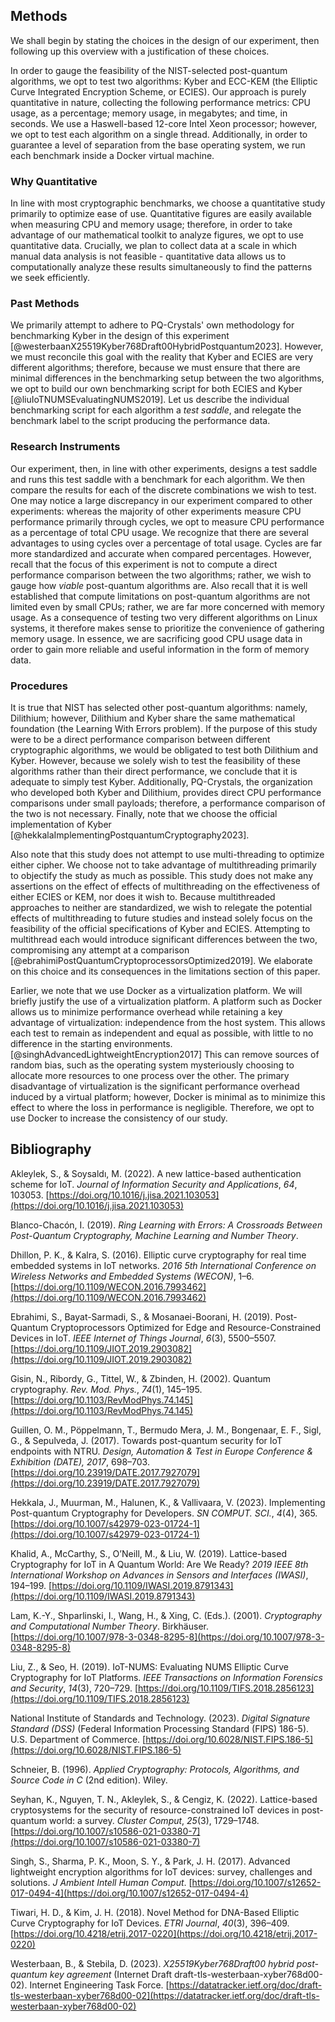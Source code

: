 ## Methods
We shall begin by stating the choices in the design of our experiment, then following up this overview with a justification of these choices. 

In order to gauge the feasibility of the NIST-selected post-quantum algorithms, we opt to  test two algorithms: Kyber and ECC-KEM (the Elliptic Curve Integrated Encryption Scheme, or ECIES). Our approach is purely quantitative in nature, collecting the following performance metrics: CPU usage, as a percentage; memory usage, in megabytes; and time, in seconds. We use a Haswell-based 12-core Intel Xeon processor; however, we opt to test each algorithm on a single thread.  Additionally, in order to guarantee a level of separation from the base operating system, we run each benchmark inside a Docker virtual machine. 
### Why Quantitative
In line with most cryptographic benchmarks, we choose a quantitative study primarily to optimize ease of use. Quantitative figures are easily available when measuring CPU and memory usage; therefore, in order to take advantage of our mathematical toolkit to analyze figures, we opt to use quantitative data. Crucially, we plan to collect data at a scale in which manual data analysis is not feasible - quantitative data allows us to computationally analyze these results simultaneously to find the patterns we seek efficiently. 
### Past Methods
We primarily attempt to adhere to PQ-Crystals' own methodology for benchmarking Kyber in the design of this experiment [@westerbaanX25519Kyber768Draft00HybridPostquantum2023]. However, we must reconcile this goal with the reality that Kyber and ECIES are very different algorithms; therefore, because we must ensure that there are minimal differences in the benchmarking setup between the two algorithms, we opt to build our own benchmarking script for both ECIES and Kyber [@liuIoTNUMSEvaluatingNUMS2019]. Let us describe the individual benchmarking script for each algorithm a *test saddle*, and relegate the benchmark label to the script producing the performance data. 
### Research Instruments
Our experiment, then, in line with other experiments, designs a test saddle and runs this test saddle with a benchmark for each algorithm. We then compare the results for each of the discrete combinations we wish to test. One may notice a large discrepancy in our experiment compared to other experiments: whereas the majority of other experiments measure CPU performance primarily through cycles, we opt to measure CPU performance as a percentage of total CPU usage. We recognize that there are several advantages to using cycles over a percentage of total usage. Cycles are far more standardized and accurate when compared percentages. However, recall that the focus of this experiment is not to compute a direct performance comparison between the two algorithms; rather, we wish to gauge how *viable* post-quantum algorithms are. Also recall that it is well established that compute limitations on post-quantum algorithms are not limited even by small CPUs; rather, we are far more concerned with memory usage. As a consequence of testing two very different algorithms on Linux systems, it therefore makes sense to prioritize the convenience of gathering memory usage. In essence, we are sacrificing good CPU usage data in order to gain more reliable and useful information in the form of memory data. 

### Procedures
It is true that NIST has selected other post-quantum algorithms: namely, Dilithium; however, Dilithium and Kyber share the same mathematical foundation (the Learning With Errors problem). If the purpose of this study were to be a direct performance comparison between different cryptographic algorithms, we would be obligated to test both Dilithium and Kyber. However, because we solely wish to test the feasibility of these algorithms rather than their direct performance, we conclude that it is adequate to simply test Kyber. Additionally, PQ-Crystals, the organization who developed both Kyber and Dilithium, provides direct CPU performance comparisons under small payloads; therefore, a performance comparison of the two is not necessary. Finally, note that we choose the official implementation of Kyber [@hekkalaImplementingPostquantumCryptography2023]. 

Also note that this study does not attempt to use multi-threading to optimize either cipher. We choose not to take advantage of multithreading primarily to objectify the study as much as possible. This study does not make any assertions on the effect of effects of multithreading on the effectiveness of either ECIES or KEM, nor does it wish to. Because multithreaded approaches to neither are standardized, we wish to relegate the potential effects of multithreading to future studies and instead solely focus on the feasibility of the official specifications of Kyber and ECIES. Attempting to multithread each would introduce significant differences between the two, compromising any attempt at a comparison [@ebrahimiPostQuantumCryptoprocessorsOptimized2019]. We elaborate on this choice and its consequences in the limitations section of this paper. 

Earlier, we note that we use Docker as a virtualization platform. We will briefly justify the use of a virtualization platform. A platform such as Docker allows us to minimize performance overhead while retaining a key advantage of virtualization: independence from the host system. This allows each test to remain as independent and equal as possible, with little to no difference in the starting environments.[@singhAdvancedLightweightEncryption2017] This can remove sources of random bias, such as the operating system mysteriously choosing to allocate more resources to one process over the other. The primary disadvantage of virtualization is the significant performance overhead induced by a virtual platform; however, Docker is minimal as to minimize this effect to where the loss in performance is negligible. Therefore, we opt to use Docker to increase the consistency of our study. 

## Bibliography
Akleylek, S., & Soysaldı, M. (2022). A new lattice-based authentication scheme for IoT. _Journal of Information Security and Applications_, _64_, 103053. [https://doi.org/10.1016/j.jisa.2021.103053](https://doi.org/10.1016/j.jisa.2021.103053)

Blanco-Chacón, I. (2019). _Ring Learning with Errors: A Crossroads Between Post-Quantum Cryptography, Machine Learning and Number Theory_.

Dhillon, P. K., & Kalra, S. (2016). Elliptic curve cryptography for real time embedded systems in IoT networks. _2016 5th International Conference on Wireless Networks and Embedded Systems (WECON)_, 1–6. [https://doi.org/10.1109/WECON.2016.7993462](https://doi.org/10.1109/WECON.2016.7993462)

Ebrahimi, S., Bayat-Sarmadi, S., & Mosanaei-Boorani, H. (2019). Post-Quantum Cryptoprocessors Optimized for Edge and Resource-Constrained Devices in IoT. _IEEE Internet of Things Journal_, _6_(3), 5500–5507. [https://doi.org/10.1109/JIOT.2019.2903082](https://doi.org/10.1109/JIOT.2019.2903082)

Gisin, N., Ribordy, G., Tittel, W., & Zbinden, H. (2002). Quantum cryptography. _Rev. Mod. Phys._, _74_(1), 145–195. [https://doi.org/10.1103/RevModPhys.74.145](https://doi.org/10.1103/RevModPhys.74.145)

Guillen, O. M., Pöppelmann, T., Bermudo Mera, J. M., Bongenaar, E. F., Sigl, G., & Sepulveda, J. (2017). Towards post-quantum security for IoT endpoints with NTRU. _Design, Automation & Test in Europe Conference & Exhibition (DATE), 2017_, 698–703. [https://doi.org/10.23919/DATE.2017.7927079](https://doi.org/10.23919/DATE.2017.7927079)

Hekkala, J., Muurman, M., Halunen, K., & Vallivaara, V. (2023). Implementing Post-quantum Cryptography for Developers. _SN COMPUT. SCI._, _4_(4), 365. [https://doi.org/10.1007/s42979-023-01724-1](https://doi.org/10.1007/s42979-023-01724-1)

Khalid, A., McCarthy, S., O’Neill, M., & Liu, W. (2019). Lattice-based Cryptography for IoT in A Quantum World: Are We Ready? _2019 IEEE 8th International Workshop on Advances in Sensors and Interfaces (IWASI)_, 194–199. [https://doi.org/10.1109/IWASI.2019.8791343](https://doi.org/10.1109/IWASI.2019.8791343)

Lam, K.-Y., Shparlinski, I., Wang, H., & Xing, C. (Eds.). (2001). _Cryptography and Computational Number Theory_. Birkhäuser. [https://doi.org/10.1007/978-3-0348-8295-8](https://doi.org/10.1007/978-3-0348-8295-8)

Liu, Z., & Seo, H. (2019). IoT-NUMS: Evaluating NUMS Elliptic Curve Cryptography for IoT Platforms. _IEEE Transactions on Information Forensics and Security_, _14_(3), 720–729. [https://doi.org/10.1109/TIFS.2018.2856123](https://doi.org/10.1109/TIFS.2018.2856123)

National Institute of Standards and Technology. (2023). _Digital Signature Standard (DSS)_ (Federal Information Processing Standard (FIPS) 186-5). U.S. Department of Commerce. [https://doi.org/10.6028/NIST.FIPS.186-5](https://doi.org/10.6028/NIST.FIPS.186-5)

Schneier, B. (1996). _Applied Cryptography: Protocols, Algorithms, and Source Code in C_ (2nd edition). Wiley.

Seyhan, K., Nguyen, T. N., Akleylek, S., & Cengiz, K. (2022). Lattice-based cryptosystems for the security of resource-constrained IoT devices in post-quantum world: a survey. _Cluster Comput_, _25_(3), 1729–1748. [https://doi.org/10.1007/s10586-021-03380-7](https://doi.org/10.1007/s10586-021-03380-7)

Singh, S., Sharma, P. K., Moon, S. Y., & Park, J. H. (2017). Advanced lightweight encryption algorithms for IoT devices: survey, challenges and solutions. _J Ambient Intell Human Comput_. [https://doi.org/10.1007/s12652-017-0494-4](https://doi.org/10.1007/s12652-017-0494-4)

Tiwari, H. D., & Kim, J. H. (2018). Novel Method for DNA-Based Elliptic Curve Cryptography for IoT Devices. _ETRI Journal_, _40_(3), 396–409. [https://doi.org/10.4218/etrij.2017-0220](https://doi.org/10.4218/etrij.2017-0220)

Westerbaan, B., & Stebila, D. (2023). _X25519Kyber768Draft00 hybrid post-quantum key agreement_ (Internet Draft draft-tls-westerbaan-xyber768d00-02). Internet Engineering Task Force. [https://datatracker.ietf.org/doc/draft-tls-westerbaan-xyber768d00-02](https://datatracker.ietf.org/doc/draft-tls-westerbaan-xyber768d00-02)